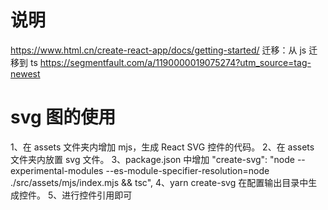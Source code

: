 # 说明

https://www.html.cn/create-react-app/docs/getting-started/
迁移：从 js 迁移到 ts
https://segmentfault.com/a/1190000019075274?utm_source=tag-newest

# svg 图的使用

1、在 assets 文件夹内增加 mjs，生成 React SVG 控件的代码。
2、在 assets 文件夹内放置 svg 文件。
3、package.json 中增加 "create-svg": "node --experimental-modules --es-module-specifier-resolution=node ./src/assets/mjs/index.mjs && tsc",
4、yarn create-svg 在配置输出目录中生成控件。
5、进行控件引用即可

